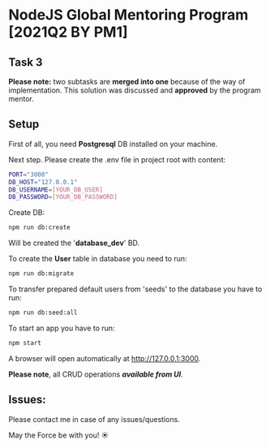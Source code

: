# NodeJS Global Mentoring Program [2021Q2 BY PM1]

## Task 3

**Please note:** two subtasks are **merged into one** because of the way of implementation. This solution was discussed and **approved** by the program mentor.

## Setup
First of all, you need **Postgresql** DB installed on your machine.

Next step. Please create the .env file in project root with content:
```sh
PORT="3000"
DB_HOST="127.0.0.1"
DB_USERNAME=[YOUR_DB_USER]
DB_PASSWORD=[YOUR_DB_PASSWORD]
```
Create DB:
```sh
npm run db:create
```
Will be created the '**database_dev**' BD.

To create the **User** table in database you need to run:
```sh
npm run db:migrate
```
To transfer prepared default users from 'seeds' to the database you have to run:
```sh
npm run db:seed:all
```
To start an app you have to run:
```sh
npm start
```
A browser will open automatically at http://127.0.0.1:3000.

**Please note**, all CRUD operations **_available from UI_**.

## Issues:

Please contact me in case of any issues/questions.


May the Force be with you! :sunny:
